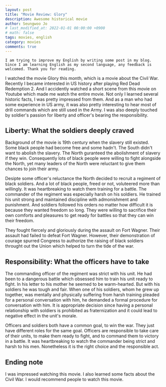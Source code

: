 ```yaml
---
layout: post
title: "Movie Review: Glory"
description: Awesome historical movie
author: Seungwoo Jo
# last_modified_at: 2022-01-01 00:00:00 +0900
# math: false
tags: movies, english
category: movies
comments: true
---
```


```
I am trying to improve my English by writing some post in my blog. Since I am learning English as my second language, any feedback is welcomed. Thank you for reading.
```

I watched the movie Glory this month, which is a movie about the Civil War. Recently I became interested in US history after playing Red Dead Redemption 2. And I accidently watched a short scene from this movie on Youtube which made me watch the entire movie. Not only I learned several historic facts, I was pretty impressed from them. And as a man who had some experience in US army, it was also pretty interesting to hear most of drill commands which are still used in the Army. I was also deeply touched by soldier's passion for liberty and officer's bearing the responsibility.

## Liberty: What the soldiers deeply craved

Background of the movie is 19th century when the slavery still existed. Some black people had become free and some hadn't. The South didn't want to abolish the slavery. The North guranteed the abolishment of slavery if they win. Consequently lots of black people were willing to fight alongside the North, yet many leaders of the North were reluctant to give them chances to join their army.

Desipte some officer's reluctance the North decided to recruit a regiment of black soldiers. And a lot of black people, freed or not, voluteered more than willingly. It was heartbreaking to watch them training for a battle. The commander of the regiment was especially harsh on his soldiers. He trained his unit strong and maintained discipline with admonishment and punishment. And soldiers followed his orders no matter how difficult it is because they wanted freedom so long. They were willing to sacrifice their own comforts and pleasures to get ready for battles so that they can win their freedom.

They fought fiercely and gloriously during the assault on Fort Wagner. Their assault had failed to defeat Fort Wagner. However, their demonstration of courage spurred Congress to authorize the raising of black soldiers throught out the Union which helped to turn the tide of the war.

## Responsibility: What the officers have to take

The commanding officer of the regiment was strict with his unit. He had been to a dangerous battle which obsessed him to train his unit ready to fight. In his letter to his mother he seemed to be warm-hearted. But with his soldiers he was tough and fair. When one of his soldiers, whom he grew up together, was mentally and physically suffering from harsh training pleaded for a personal conversation with him, he demanded a formal procedure for conversation with him. It is appropriate decision since having a personal relationship with soldiers is prohibited as fraternization and it could lead to negative effect in the unit's morale.

Officers and soldiers both have a common goal, to win the war. They just have different roles for the same goal. Officers are responsible to take care of their units, to make them ready to fight, and to command them to victory in a battle. It was heartbreaking to watch the commander being strict and harsh to his men. Nonetheless it is the right choice and the responsible act.


## Ending note

I was impressed watching this movie. I also learned some facts about the Civil War. I would recommend people to watch this movie.

